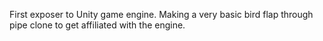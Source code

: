 First exposer to Unity game engine. Making a very basic bird flap through pipe clone to get affiliated with the engine.
